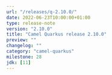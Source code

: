 ```yaml
---
url: "/releases/q-2.10.0/"
date: 2022-06-23T10:00:00+01:00
type: release-note
version: "2.10.0"
title: "Camel Quarkus release 2.10.0"
preview: ""
changelog: ""
category: "camel-quarkus"
milestone: 28
jdk: [11]
---
```

